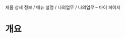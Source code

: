<!--breadcrumb:제품 상세 정보 / 메뉴 설명 / 나의업무 / 나의업무 – 마이 페이지--><span class="md-breadcrumb">제품 상세 정보 / 메뉴 설명 / 나의업무 / 나의업무 – 마이 페이지</span>
# 개요
